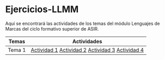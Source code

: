 # Ejercicios-LLMM
Aquí se encontrará las actividades de los temas del módulo Lenguajes de Marcas del ciclo formativo superior de ASIR.

Temas | Actividades
----- | ----------
Tema 1 | [Actividad 1]() [Actividad 2]() [Actividad 3]() [Actividad 4]()

